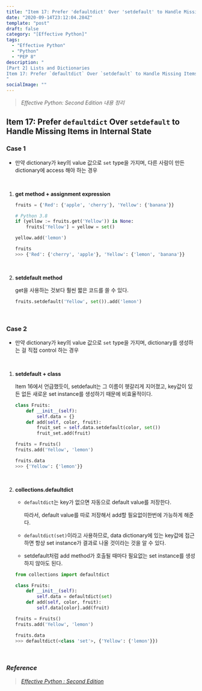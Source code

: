 ```yaml
---
title: "Item 17: Prefer 'defaultdict' Over 'setdefault' to Handle Missing Items in Internal State"
date: "2020-09-14T23:12:04.284Z"
template: "post"
draft: false
category: "[Effective Python]"
tags:
  - "Effective Python"
  - "Python"
  - "PEP 8"
description: "
[Part 2] Lists and Dictionaries
Item 17: Prefer `defaultdict` Over `setdefault` to Handle Missing Items in Internal State
"
socialImage: ""
---
```



> _Effective Python: Second Edition 내용 정리_

## Item 17: Prefer `defaultdict` Over `setdefault` to Handle Missing Items in Internal State

### Case 1

- 만약 dictionary가 key의 value 값으로 `set` type을 가지며, 다른 사람이 만든 dictionary에 access 해야 하는 경우

<br>

1. **get method + assignment expression**

    ```python
    fruits = {'Red': {'apple', 'cherry'}, 'Yellow': {'banana'}}

    # Python 3.8
    if (yellow := fruits.get('Yellow')) is None:
        fruits['Yellow'] = yellow = set()

    yellow.add('lemon')

    fruits
    >>> {'Red': {'cherry', 'apple'}, 'Yellow': {'lemon', 'banana'}}
    ```

<br>

2. **setdefault method**

    get을 사용하는 것보다 훨씬 짧은 코드를 쓸 수 있다.

    ```python
    fruits.setdefault('Yellow', set()).add('lemon')
    ```

<br>

### Case 2

- 만약 dictionary가 key의 value 값으로 `set` type을 가지며, dictionary를 생성하는 걸 직접 control 하는 경우

<br>

1. **setdefault + class**

    Item 16에서 언급했듯이, setdefault는 그 이름이 헷갈리게 지어졌고, key값이 있든 없든 새로운 set instance를 생성하기 때문에 비효율적이다.

    ```python
    class Fruits:
        def __init__(self):
            self.data = {}
        def add(self, color, fruit):
            fruit_set = self.data.setdefault(color, set())
            fruit_set.add(fruit)

    fruits = Fruits()
    fruits.add('Yellow', 'lemon')

    fruits.data
    >>> {'Yellow': {'lemon'}}
    ```

<br>

2. **collections.defaultdict**
    - `defaultdict`는 key가 없으면 자동으로 default value를 저장한다.

        따라서, default value를 따로 저장해서 add할 필요없이한번에 가능하게 해준다.

    - `defaultdict(set)`이라고 사용하므로, data dictionary에 있는 key값에 접근하면 항상 set instance가 결과로 나올 것이라는 것을 알 수 있다.
    - setdefault처럼 add method가 호출될 때마다 필요없는 set instance를 생성하지 않아도 된다.

    ```python
    from collections import defaultdict

    class Fruits:
        def __init__(self):
            self.data = defaultdict(set)
        def add(self, color, fruit):
            self.data[color].add(fruit)

    fruits = Fruits()
    fruits.add('Yellow', 'lemon')

    fruits.data
    >>> defaultdict(<class 'set'>, {'Yellow': {'lemon'}})
    ```

<br>

### _Reference_
> [_Effective Python : Second Edition_](https://effectivepython.com/)  